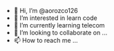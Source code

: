 - 👋 Hi, I’m @aorozco126
- 👀 I’m interested in learn code
- 🌱 I’m currently learning telecom
- 💞️ I’m looking to collaborate on ...
- 📫 How to reach me ...

<!---
aorozco126/aorozco126 is a ✨ special ✨ repository because its `README.md` (this file) appears on your GitHub profile.
You can click the Preview link to take a look at your changes.
--->
